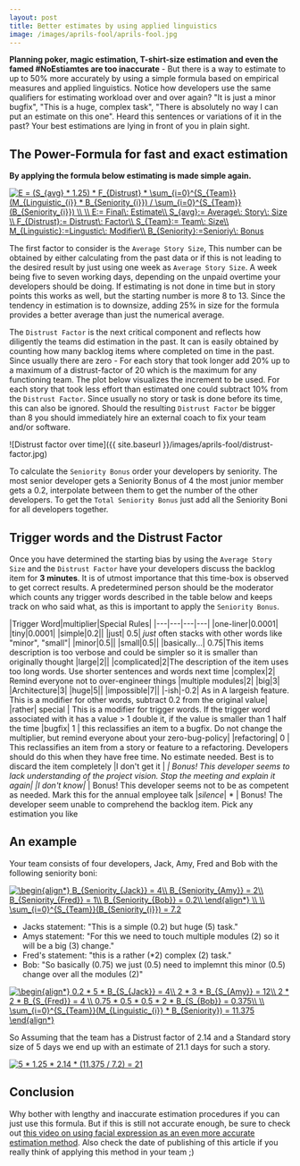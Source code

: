 ```yaml
---
layout: post
title: Better estimates by using applied linguistics
image: /images/aprils-fool/aprils-fool.jpg
---
```


**Planning poker, magic estimation, T-shirt-size estimation and even the famed \#NoEstiamtes are too inaccurate** - But there is a way to estimate to up to 50% more accurately by using a simple formula  based on empirical measures and applied linguistics. Notice how developers use the same qualifiers for estimating workload over and over again? "It is just a minor bugfix", "This is a huge, complex task", "There is absolutely no way I can put an estimate on this one". Heard this sentences or variations of it in the past? Your best estimations are lying in front of you in plain sight. 

## The Power-Formula for fast and exact estimation
**By applying the formula below estimating is made simple again.** 

<a href="https://www.codecogs.com/eqnedit.php?latex=\bg_white&space;E&space;=&space;(S_{avg}&space;*&space;1.25)&space;*&space;F_{Distrust}&space;*&space;\sum_{i=0}^{S_{Team}}(M_{Linguistic_{i}}&space;*&space;B_{Seniority_{i}})&space;/&space;\sum_{i=0}^{S_{Team}}(B_{Seniority_{i}})&space;\\&space;\\&space;E:=&space;Final\:&space;Estimate\\&space;S_{avg}:=&space;Average\:&space;Story\:&space;Size&space;\\&space;F_{Distrust}:=&space;Distrust\:&space;Factor\\&space;S_{Team}:=&space;Team\:&space;Size\\&space;M_{Linguistic}:=Lingustic\:&space;Modifier\\&space;B_{Seniority}:=Senioriy\:&space;Bonus" target="_blank"><img src="https://latex.codecogs.com/gif.latex?\bg_white&space;E&space;=&space;(S_{avg}&space;*&space;1.25)&space;*&space;F_{Distrust}&space;*&space;\sum_{i=0}^{S_{Team}}(M_{Linguistic_{i}}&space;*&space;B_{Seniority_{i}})&space;/&space;\sum_{i=0}^{S_{Team}}(B_{Seniority_{i}})&space;\\&space;\\&space;E:=&space;Final\:&space;Estimate\\&space;S_{avg}:=&space;Average\:&space;Story\:&space;Size&space;\\&space;F_{Distrust}:=&space;Distrust\:&space;Factor\\&space;S_{Team}:=&space;Team\:&space;Size\\&space;M_{Linguistic}:=Lingustic\:&space;Modifier\\&space;B_{Seniority}:=Senioriy\:&space;Bonus" title="E = (S_{avg} * 1.25) * F_{Distrust} * \sum_{i=0}^{S_{Team}}(M_{Linguistic_{i}} * B_{Seniority_{i}}) / \sum_{i=0}^{S_{Team}}(B_{Seniority_{i}}) \\ \\ E:= Final\: Estimate\\ S_{avg}:= Average\: Story\: Size \\ F_{Distrust}:= Distrust\: Factor\\ S_{Team}:= Team\: Size\\ M_{Linguistic}:=Lingustic\: Modifier\\ B_{Seniority}:=Senioriy\: Bonus" /></a>

The first factor to consider is the ```Average Story Size```, This number can be obtained by either calculating from the past data or if this is not leading to the desired result by just using one week as ```Average Story Size```. A week being five to seven working days, depending on the unpaid overtime your developers should be doing. If estimating is not done in time but in story points this works as well, but the starting number is more 8 to 13. Since the tendency in estimation is to downsize, adding 25% in size for the formula provides a better average than just the numerical average.  

The ```Distrust Factor``` is the next critical component and reflects how diligently the teams did estimation in the past. It can is easily obtained by counting how many backlog items where completed on time in the past. Since usually there are zero  - For each story that took longer add 20% up to a maximum of a distrust-factor of 20 which is the maximum for any functioning team. The plot below visualizes the increment to be used. For each story that took less effort than estimated one could subtract 10% from the ```Distrust Factor```. Since usually no story or task is done before its time, this can also be ignored. Should the resulting ```Distrust Factor``` be bigger than 8 you should immediately hire an external coach to fix your team and/or software. 

![Distrust factor over time]({{ site.baseurl }}/images/aprils-fool/distrust-factor.jpg) 

To calculate the ```Seniority Bonus``` order your developers by seniority. The most senior developer gets a Seniority Bonus of 4 the most junior member gets a 0.2, interpolate between them to get the number of the other developers. To get the ```Total Seniority Bonus``` just add all the Seniority Boni for all developers together.

## Trigger words and the Distrust Factor

Once you have determined the starting bias by using the ```Average Story Size``` and the ```Distrust Factor``` have your developers discuss the backlog item for **3 minutes**. It is of utmost importance that this time-box is observed to get correct results. A predetermined person should be the moderator which counts any trigger words described in the table below and keeps track on who said what, as this is important to apply the ```Seniority Bonus```.

|Trigger Word|multiplier|Special Rules|
|---|---|---|---|
|one-liner|0.0001|
|tiny|0.0001|
|simple|0.2||
|just| 0.5| *just* often stacks with other words like "minor", "small"|
|minor|0.5||
|small|0.5||
|basically...| 0.75|This items description is too verbose and could be simpler so it is smaller than originally thought
|large|2||
|complicated|2|The description of the item uses too long words. Use shorter sentences and words next time
|complex|2| Remind everyone not to over-engineer things
|multiple modules|2|
|big|3|
|Architecture|3|
|huge|5||
|impossible|7|| 
|-ish|-0.2| As in  A largeish feature. This is a modifier for other words, subtract 0.2 from the original value|
|rather| special | This is a modifier for trigger words. If the trigger word associated with it has a value > 1 double it, if the value is smaller than 1 half the time
|bugfix| 1 | this reclassifies an item to a bugfix. Do not change the multiplier, but remind everyone about your zero-bug-policy|
|refactoring| 0 | This reclassifies an item from a story or feature to a refactoring. Developers should do this when they have free time. No estimate needed. Best is to discard the item completely
|I don't get it | *| Bonus! This developer seems to lack understanding of the project vision. Stop the meeting and explain it again|
|I don't know|* | Bonus! This developer seems not to be as competent as needed. Mark this for the annual employee talk
|*silence*| * | Bonus! The developer seem unable to comprehend the backlog item. Pick any estimation you like

## An example

Your team consists of four developers, Jack, Amy, Fred and Bob with the following seniority boni:

<a href="https://www.codecogs.com/eqnedit.php?latex=\inline&space;\bg_white&space;\begin{align*}&space;B_{Seniority_{Jack}}&space;=&space;4\\&space;B_{Seniority_{Amy}}&space;=&space;2\\&space;B_{Seniority_{Fred}}&space;=&space;1\\&space;B_{Seniority_{Bob}}&space;=&space;0.2\\&space;\end{align*}&space;\\&space;\\&space;\sum_{i=0}^{S_{Team}}(B_{Seniority_{i}})&space;=&space;7.2" target="_blank"><img src="https://latex.codecogs.com/gif.latex?\inline&space;\bg_white&space;\begin{align*}&space;B_{Seniority_{Jack}}&space;=&space;4\\&space;B_{Seniority_{Amy}}&space;=&space;2\\&space;B_{Seniority_{Fred}}&space;=&space;1\\&space;B_{Seniority_{Bob}}&space;=&space;0.2\\&space;\end{align*}&space;\\&space;\\&space;\sum_{i=0}^{S_{Team}}(B_{Seniority_{i}})&space;=&space;7.2" title="\begin{align*} B_{Seniority_{Jack}} = 4\\ B_{Seniority_{Amy}} = 2\\ B_{Seniority_{Fred}} = 1\\ B_{Seniority_{Bob}} = 0.2\\ \end{align*} \\ \\ \sum_{i=0}^{S_{Team}}(B_{Seniority_{i}}) = 7.2" /></a>

* Jacks statement: "This is a simple (0.2) but huge (5) task."
* Amys statement: "For this we need to touch multiple modules (2) so it will be a big (3) change."
* Fred's statement: "this is a rather (*2) complex (2) task."
* Bob: "So basically (0.75) we just (0.5) need to implemnt this minor (0.5) change over all the modules (2)"

<a href="https://www.codecogs.com/eqnedit.php?latex=\inline&space;\bg_white&space;\begin{align*}&space;0.2&space;*&space;5&space;*&space;B_{S_{Jack}}&space;=&space;4\\&space;2&space;*&space;3&space;*&space;B_{S_{Amy}}&space;=&space;12\\&space;2&space;*&space;2&space;*&space;B_{S_{Fred}}&space;=&space;4&space;\\&space;0.75&space;*&space;0.5&space;*&space;0.5&space;*&space;2&space;*&space;B_{S_{Bob}}&space;=&space;0.375\\&space;\\&space;\sum_{i=0}^{S_{Team}}(M_{Linguistic_{i}}&space;*&space;B_{Seniority})&space;=&space;11.375&space;\end{align*}" target="_blank"><img src="https://latex.codecogs.com/gif.latex?\inline&space;\bg_white&space;\begin{align*}&space;0.2&space;*&space;5&space;*&space;B_{S_{Jack}}&space;=&space;4\\&space;2&space;*&space;3&space;*&space;B_{S_{Amy}}&space;=&space;12\\&space;2&space;*&space;2&space;*&space;B_{S_{Fred}}&space;=&space;4&space;\\&space;0.75&space;*&space;0.5&space;*&space;0.5&space;*&space;2&space;*&space;B_{S_{Bob}}&space;=&space;0.375\\&space;\\&space;\sum_{i=0}^{S_{Team}}(M_{Linguistic_{i}}&space;*&space;B_{Seniority})&space;=&space;11.375&space;\end{align*}" title="\begin{align*} 0.2 * 5 * B_{S_{Jack}} = 4\\ 2 * 3 * B_{S_{Amy}} = 12\\ 2 * 2 * B_{S_{Fred}} = 4 \\ 0.75 * 0.5 * 0.5 * 2 * B_{S_{Bob}} = 0.375\\ \\ \sum_{i=0}^{S_{Team}}(M_{Linguistic_{i}} * B_{Seniority}) = 11.375 \end{align*}" /></a>

So Assuming that the team has a Distrust factor of 2.14 and a Standard story size of 5 days we end up with an estimate of 21.1 days for such a story. 

<a href="https://www.codecogs.com/eqnedit.php?latex=\inline&space;\bg_white&space;5&space;*&space;1.25&space;*&space;2.14&space;*&space;(11.375&space;/&space;7.2)&space;=&space;21" target="_blank"><img src="https://latex.codecogs.com/gif.latex?\inline&space;\bg_white&space;5&space;*&space;1.25&space;*&space;2.14&space;*&space;(11.375&space;/&space;7.2)&space;=&space;21" title="5 * 1.25 * 2.14 * (11.375 / 7.2) = 21" /></a>


## Conclusion

Why bother with lengthy and inaccurate estimation procedures if you can just use this formula. But if this is still not accurate enough, be sure to check out [this video on using facial expression as an even more accurate estimation method](https://www.youtube.com/watch?v=dQw4w9WgXcQ). Also check the date of publishing of this article if you really think of applying this method in your team ;)




